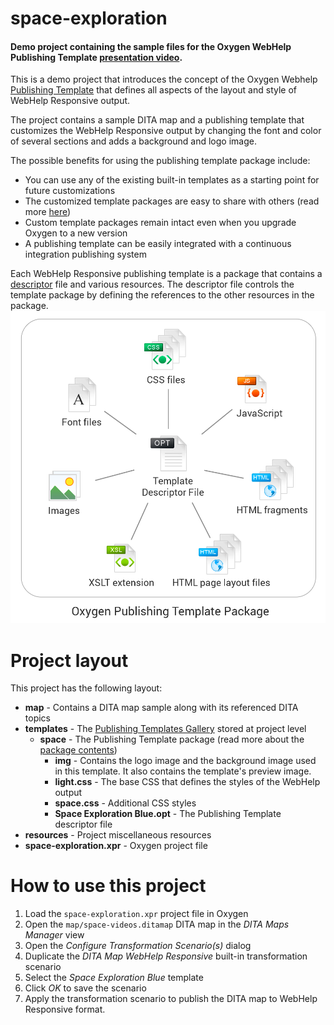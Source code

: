 # space-exploration
#### Demo project containing the sample files for the Oxygen WebHelp Publishing Template [presentation video](https://www.youtube.com/watch?v=Q0rZy1oyyUk).  

This is a demo project that introduces the concept of the Oxygen Webhelp [Publishing Template](https://www.oxygenxml.com/doc/ug-editor/topics/whr-publishing-template.html) that defines all aspects of the layout and
style of WebHelp Responsive output. 

The project contains a sample DITA map and a publishing template that customizes the WebHelp Responsive output by changing the font and color of several sections and adds a background and logo image.

The possible benefits for using the publishing template package include:
- You can use any of the existing built-in templates as a starting point for future customizations
- The customized template packages are easy to share with others (read more [here](https://www.oxygenxml.com/doc/ug-editor/topics/whr-share-tempates.html))
- Custom template packages remain intact even when you upgrade Oxygen to a new version
- A publishing template can be easily integrated with a continuous integration publishing system

Each WebHelp Responsive publishing template is a package that contains a [descriptor](https://www.oxygenxml.com/doc/versions/20.0/ug-editor/topics/whr_publishing_template_contents.html#ariaid-title2) file and
various resources. The descriptor file controls the template package by defining the references to the
other resources in the package.
![Publishing Template package](https://github.com/balasaalin/space-exploration/blob/master/resources/PubTemplatePackage.png)

# Project layout
This project has the following layout:
- **map** - Contains a DITA map sample along with its referenced DITA topics
- **templates** - The [Publishing Templates Gallery](https://www.oxygenxml.com/doc/ug-editor/topics/whr-pt-feature-gallery.html) stored at project level
  - **space** - The Publishing Template package (read more about the [package contents](https://www.oxygenxml.com/doc/ug-editor/topics/whr_publishing_template_contents.html))
    - **img** - Contains the logo image and the background image used in this template. It also contains the template's preview image.
    - **light.css** - The base CSS that defines the styles of the WebHelp output
    - **space.css** - Additional CSS styles
    - **Space Exploration Blue.opt** - The Publishing Template descriptor file
- **resources** - Project miscellaneous resources
- **space-exploration.xpr** - Oxygen project file

# How to use this project
1. Load the `space-exploration.xpr` project file in Oxygen
1. Open the `map/space-videos.ditamap` DITA map in the *DITA Maps Manager* view
1. Open the *Configure Transformation Scenario(s)* dialog
1. Duplicate the *DITA Map WebHelp Responsive* built-in transformation scenario
1. Select the *Space Exploration Blue* template 
1. Click *OK* to save the scenario
1. Apply the transformation scenario to publish the DITA map to WebHelp Responsive format.
